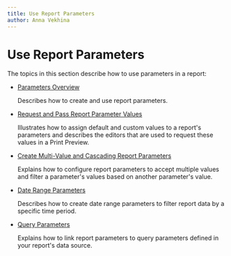 ```yaml
---
title: Use Report Parameters
author: Anna Vekhina
---
```

# Use Report Parameters

The topics in this section describe how to use parameters in a report:

* [Parameters Overview](use-report-parameters/parameters-overview.md)

	Describes how to create and use report parameters.

* [Request and Pass Report Parameter Values](use-report-parameters/request-and-pass-report-parameter-values.md)

	Illustrates how to assign default and custom values to a report's parameters and describes the editors that are used to request these values in a Print Preview.

* [Create Multi-Value and Cascading Report Parameters](use-report-parameters/create-multi-value-and-cascading-parameters.md)

	Explains how to configure report parameters to accept multiple values and filter a parameter's values based on another parameter's value.

* [Date Range Parameters](use-report-parameters/date-range-parameters.md)

	Describes how to create date range parameters to filter report data by a specific time period.

* [Query Parameters](use-report-parameters/use-query-parameters.md)

	Explains how to link report parameters to query parameters defined in your report's data source.
